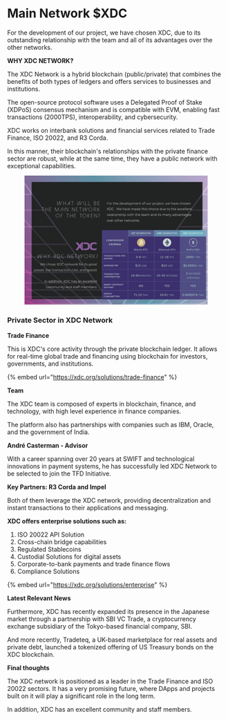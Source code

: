 # Main Network $XDC

For the development of our project, we have chosen XDC, due to its outstanding relationship with the team and all of its advantages over the other networks.

**WHY XDC NETWORK?**

The XDC Network is a hybrid blockchain (public/private) that combines the benefits of both types of ledgers and offers services to businesses and institutions.

The open-source protocol software uses a Delegated Proof of Stake (XDPoS) consensus mechanism and is compatible with EVM, enabling fast transactions (2000TPS), interoperability, and cybersecurity.

XDC works on interbank solutions and financial services related to Trade Finance, ISO 20022, and R3 Corda.

In this manner, their blockchain's relationships with the private finance sector are robust, while at the same time, they have a public network with exceptional capabilities.



<figure><img src="../.gitbook/assets/xdc WP.jpg" alt=""><figcaption></figcaption></figure>

### Private Sector in XDC Network

**Trade Finance**

This is XDC's core activity through the private blockchain ledger. It allows for real-time global trade and financing using blockchain for investors, governments, and institutions.

{% embed url="https://xdc.org/solutions/trade-finance" %}

**Team**

The XDC team is composed of experts in blockchain, finance, and technology, with high level experience in finance companies.

The platform also has partnerships with companies such as IBM, Oracle, and the government of India.

**André Casterman - Advisor**

With a career spanning over 20 years at SWIFT and technological innovations in payment systems, he has successfully led XDC Network to be selected to join the TFD Initiative.

**Key Partners: R3 Corda and Impel**

Both of them leverage the XDC network, providing decentralization and instant transactions to their applications and messaging.

**XDC offers enterprise solutions such as:**

1. ISO 20022 API Solution
2. Cross-chain bridge capabilities
3. Regulated Stablecoins
4. Custodial Solutions for digital assets
5. Corporate-to-bank payments and trade finance flows
6. Compliance Solutions

{% embed url="https://xdc.org/solutions/enterprise" %}

**Latest Relevant News**

Furthermore, XDC has recently expanded its presence in the Japanese market through a partnership with SBI VC Trade, a cryptocurrency exchange subsidiary of the Tokyo-based financial company, SBI.

And more recently, Tradeteq, a UK-based marketplace for real assets and private debt, launched a tokenized offering of US Treasury bonds on the XDC blockchain.

**Final thoughts**

The XDC network is positioned as a leader in the Trade Finance and ISO 20022 sectors. It has a very promising future, where DApps and projects built on it will play a significant role in the long term.

In addition, XDC has an excellent community and staff members.
